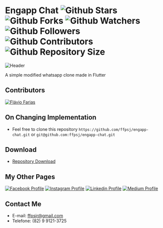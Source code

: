 # Engapp Chat ![Github Stars](https://img.shields.io/github/stars/ffpsj/engapp-chat.svg?label=Stars) ![Github Forks](https://img.shields.io/github/forks/ffpsj/engapp-chat.svg?label=Forks) ![Github Watchers](https://img.shields.io/github/watchers/ffpsj/engapp-chat.svg?label=Watchers) ![Github Followers](https://img.shields.io/github/followers/ffpsj.svg?label=Followers) ![Github Contributors](https://img.shields.io/github/contributors/ffpsj/engapp-chat.svg?label=Contributors) ![Github Repository Size](https://img.shields.io/github/repo-size/ffpsj/engapp-chat.svg?label=Size)

![Header](https://i.imgur.com/mXaaPdD.png)

A simple modified whatsapp clone made in Flutter

## Contributors
<a href="https://github.com/ffpsj"><img src="https://i.imgur.com/TlK8zDB.png" title="Flávio Farias"></a>

## On Changing Implementation
+ Feel free to clone this repository `https://github.com/ffpsj/engapp-chat.git` or `git@github.com:ffpsj/engapp-chat.git`

## Download
+ [Repository Download](https://github.com/ffpsj/engapp-chat/archive/master.zip)

## My Other Pages
<a href="https://www.facebook.com/flaviofariasjr"><img src="https://i.imgur.com/bHRTPvs.png" title="Facebook Profile"></a> <a href="https://www.instagram.com/flavioaq2"><img src="https://i.imgur.com/VrYSoc0.png" title="Instagram Profile"></a> <a href="https://www.linkedin.com/in/ffpsj"><img src="https://i.imgur.com/ERL5FFt.png" title="Linkedin Profile"></a> <a href="https://www.medium.com/@ffpsj"><img src="https://i.imgur.com/UPR0HtK.png" title="Medium Profile"></a>

## Contact Me
+ E-mail: ffpsjr@gmail.com
+ Telefone: (82) 9 9121-3725
